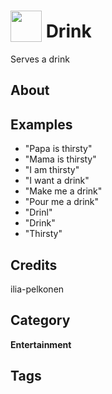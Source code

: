 # <img src="https://raw.githack.com/FortAwesome/Font-Awesome/master/svgs/solid/robot.svg" card_color="#22A7F0" width="50" height="50" style="vertical-align:bottom"/> Drink
Serves a drink

## About


## Examples
* "Papa is thirsty"
* "Mama is thirsty"
* "I am thirsty"
* "I want a drink"
* "Make me a drink"
* "Pour me a drink"
* "Drinl"
* "Drink"
* "Thirsty"

## Credits
ilia-pelkonen

## Category
**Entertainment**

## Tags

